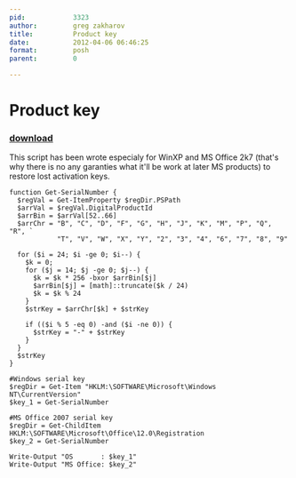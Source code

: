 ```yaml
---
pid:            3323
author:         greg zakharov
title:          Product key
date:           2012-04-06 06:46:25
format:         posh
parent:         0

---
```


# Product key

### [download](Scripts\3323.ps1)

This script has been wrote especialy for WinXP and MS Office 2k7 (that's why there is no any garanties what it'll be work at later MS products) to restore lost activation keys.

```posh
function Get-SerialNumber {
  $regVal = Get-ItemProperty $regDir.PSPath
  $arrVal = $regVal.DigitalProductId
  $arrBin = $arrVal[52..66]
  $arrChr = "B", "C", "D", "F", "G", "H", "J", "K", "M", "P", "Q", "R", `
            "T", "V", "W", "X", "Y", "2", "3", "4", "6", "7", "8", "9"

  for ($i = 24; $i -ge 0; $i--) {
    $k = 0;
    for ($j = 14; $j -ge 0; $j--) {
      $k = $k * 256 -bxor $arrBin[$j]
      $arrBin[$j] = [math]::truncate($k / 24)
      $k = $k % 24
    }
    $strKey = $arrChr[$k] + $strKey

    if (($i % 5 -eq 0) -and ($i -ne 0)) {
      $strKey = "-" + $strKey
    }
  }
  $strKey
}

#Windows serial key
$regDir = Get-Item "HKLM:\SOFTWARE\Microsoft\Windows NT\CurrentVersion"
$key_1 = Get-SerialNumber

#MS Office 2007 serial key
$regDir = Get-ChildItem HKLM:\SOFTWARE\Microsoft\Office\12.0\Registration
$key_2 = Get-SerialNumber

Write-Output "OS       : $key_1"
Write-Output "MS Office: $key_2"
```
